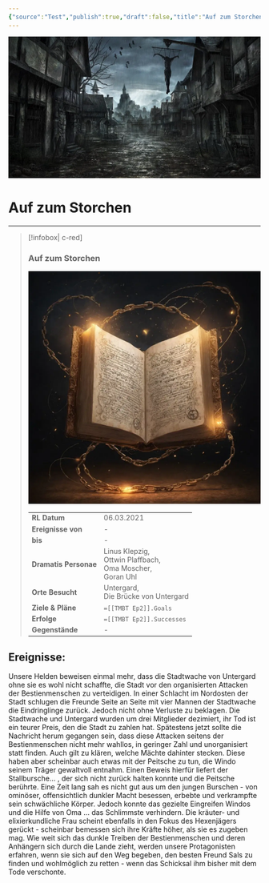 ```yaml
---
{"source":"Test","publish":true,"draft":false,"title":"Auf zum Storchen","tags":["Tagebuch"],"kampagne":"TMBT","PassFrontmatter":true}
---
```


![Warhammer_Banner.webp| banner p+cct](../../Warhammer_Banner.webp)

# Auf zum Storchen

---

> [!infobox| c-red]
>
>
> ### Auf zum Storchen
>
> ![Journal1.webp](../../Journal1.webp)
> 
> |  |  |
> | ---- | ---- |
> | **RL Datum** | 06.03.2021 |
> | **Ereignisse von** | - |
> | **bis** | - |
> | **Dramatis Personae** | Linus Klepzig,<br>Ottwin Plaffbach,<br>Oma Moscher,<br>Goran Uhl |
> | **Orte Besucht** | Untergard,<br>Die Brücke von Untergard |
> | **Ziele & Pläne** | `=[[TMBT Ep2]].Goals` |
> | **Erfolge** | `=[[TMBT Ep2]].Successes` |
> | **Gegenstände** | - |

## Ereignisse:

Unsere Helden beweisen einmal mehr, dass die Stadtwache von Untergard ohne sie es wohl nicht schaffte, die Stadt vor den organisierten Attacken der Bestienmenschen zu verteidigen. In einer Schlacht im Nordosten der Stadt schlugen die Freunde Seite an Seite mit vier Mannen der Stadtwache die Eindringlinge zurück. Jedoch nicht ohne Verluste zu beklagen. Die Stadtwache und Untergard wurden um drei Mitglieder dezimiert, ihr Tod ist ein teurer Preis, den die Stadt zu zahlen hat.
Spätestens jetzt sollte die Nachricht herum gegangen sein, dass diese Attacken seitens der Bestienmenschen nicht mehr wahllos, in geringer Zahl und unorganisiert statt finden.
Auch gilt zu klären, welche Mächte dahinter stecken. Diese haben aber scheinbar auch etwas mit der Peitsche zu tun, die Windo seinem Träger gewaltvoll entnahm. Einen Beweis hierfür liefert der Stallbursche... , der sich nicht zurück halten konnte und die Peitsche berührte. Eine Zeit lang sah es nicht gut aus um den jungen Burschen - von ominöser, offensichtlich dunkler Macht besessen, erbebte und verkrampfte sein schwächliche Körper. Jedoch konnte das gezielte Eingreifen Windos und die Hilfe von Oma ... das Schlimmste verhindern.
Die kräuter- und elixierkundliche Frau scheint ebenfalls in den Fokus des Hexenjägers gerückt - scheinbar bemessen sich ihre Kräfte höher, als sie es zugeben mag.
Wie weit sich das dunkle Treiben der Bestienmenschen und deren Anhängern sich durch die Lande zieht, werden unsere Protagonisten erfahren, wenn sie sich auf den Weg begeben, den besten Freund Sals zu finden und wohlmöglich zu retten - wenn das Schicksal ihm bisher mit dem Tode verschonte.